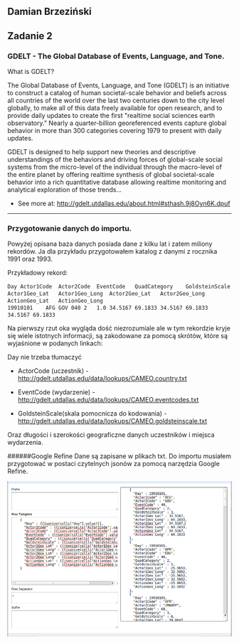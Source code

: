 ## Damian Brzeziński


## Zadanie 2

### GDELT - The Global Database of Events, Language, and Tone.
What is GDELT?

The Global Database of Events, Language, and Tone (GDELT) is an initiative to construct a catalog of human societal-scale behavior and beliefs across all countries of the world over the last two centuries down to the city level globally, to make all of this data freely available for open research, and to provide daily updates to create the first "realtime social sciences earth observatory." Nearly a quarter-billion georeferenced events capture global behavior in more than 300 categories covering 1979 to present with daily updates.

GDELT is designed to help support new theories and descriptive understandings of the behaviors and driving forces of global-scale social systems from the micro-level of the individual through the macro-level of the entire planet by offering realtime synthesis of global societal-scale behavior into a rich quantitative database allowing realtime monitoring and analytical exploration of those trends...

- See more at: http://gdelt.utdallas.edu/about.html#sthash.9j8Oyn6K.dpuf

--------------------------------------------------------------------------------------------------------------------------

### Przygotowanie danych do importu.

Powyżej opisana baza danych posiada dane z kilku lat i zatem miliony rekordów. Ja dla przykładu przygotowałem katalog z danymi z rocznika 1991 oraz 1993. 

Przykładowy rekord:

```
Day	Actor1Code	Actor2Code	EventCode	QuadCategory	GoldsteinScale	Actor1Geo_Lat	Actor1Geo_Long	Actor2Geo_Lat	Actor2Geo_Long	ActionGeo_Lat	ActionGeo_Long
19910101	AFG	GOV	040	2	1.0	34.5167	69.1833	34.5167	69.1833	34.5167	69.1833
```
Na pierwszy rzut oka wygląda dość niezrozumiale ale w tym rekordzie kryje się wiele istotnych informacji, są zakodowane za pomocą skrótów, które są wyjaśnione w podanych linkach:

Day nie trzeba tłumaczyć

- ActorCode (uczestnik) - http://gdelt.utdallas.edu/data/lookups/CAMEO.country.txt

- EventCode (wydarzenie) - http://gdelt.utdallas.edu/data/lookups/CAMEO.eventcodes.txt
- GoldsteinScale(skala pomocnicza do kodowania) - http://gdelt.utdallas.edu/data/lookups/CAMEO.goldsteinscale.txt

Oraz długości i szerokości geograficzne danych uczestników i miejsca wydarzenia.

######Google Refine
Dane są zapisane w plikach txt. Do importu musiałem przygotować w postaci czytelnych jsonów za pomocą narzędzia 
Google Refine.

![img](../../images/dbrzezinski/refine.png)
